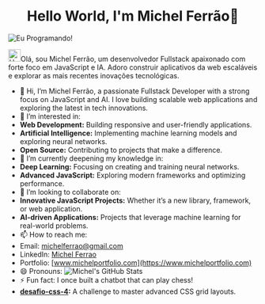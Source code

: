 <center><h1> Hello World, I'm Michel Ferrão👋 </h1></center>

![Eu Programando!](https://i.pinimg.com/originals/21/11/61/21116158daaeb1459b4ec0758505e1ad.gif)

<img src="https://raw.githubusercontent.com/Tarikul-Islam-Anik/Animated-Fluent-Emojis/master/Emojis/Hand%20gestures/Hand%20with%20Fingers%20Splayed%20Light%20Skin%20Tone.png" alt="Hand with Fingers Splayed Light Skin Tone" width="25" height="25" style="max-width: 100%;">Olá, sou Michel Ferrão, um desenvolvedor Fullstack apaixonado com forte foco em JavaScript e IA. Adoro construir aplicativos da web escaláveis ​​e explorar as mais recentes inovações tecnológicas.


<!-- Cabeçalhos -->





- 👋 Hi, I’m Michel Ferrão, a passionate Fullstack Developer with a strong focus on JavaScript and AI. I love building scalable web applications and exploring the latest in tech innovations.
- 👀 I’m interested in:
- **Web Development:** Building responsive and user-friendly applications.
- **Artificial Intelligence:** Implementing machine learning models and exploring neural networks.
- **Open Source:** Contributing to projects that make a difference.
- 🌱 I’m currently deepening my knowledge in:
- **Deep Learning:** Focusing on creating and training neural networks.
- **Advanced JavaScript:** Exploring modern frameworks and optimizing performance.
- 💞️ I’m looking to collaborate on:
- **Innovative JavaScript Projects:** Whether it’s a new library, framework, or web application.
- **AI-driven Applications:** Projects that leverage machine learning for real-world problems.
- 📫 How to reach me:
- Email: [michelferrao@gmail.com](mailto:michelferraorj@gmail.com)
- LinkedIn: [Michel Ferrao](https://www.linkedin.com/in/michel-de-carvalho-ferr%C3%A3o-silva-a79935a2/)
- Portfolio: [www.michelportfolio.com](https://www.michelportfolio.com)
- 😄 Pronouns: ![Michel's GitHub Stats](https://github-readme-stats.vercel.app/api?username=MichelFerrao&show_icons=true)
- ⚡ Fun fact: I once built a chatbot that can play chess!
- **[desafio-css-4](https://github.com/MichelFerrao/desafio-css-4):** A challenge to master advanced CSS grid layouts.
